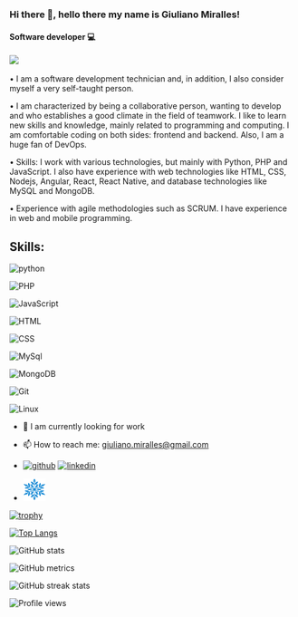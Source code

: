 ### Hi there 👋, hello there my name is Giuliano Miralles! 
#### Software developer 💻

<img src=https://i.imgur.com/Qoyoqd5.png/>


• I am a software development technician and, in addition, I also consider myself a very self-taught person.

• I am characterized by being a collaborative person, wanting to develop and who establishes a good climate in the field of teamwork. I like to learn new skills and knowledge, mainly related to programming and computing. I am comfortable coding on both sides: frontend and backend. Also, I am a huge fan of DevOps.

• Skills: I work with various technologies, but mainly with Python, PHP and JavaScript. I also have experience with web technologies like HTML, CSS, Nodejs, Angular, React, React Native, and database technologies like MySQL and MongoDB.

• Experience with agile methodologies such as SCRUM. I have experience in web and mobile programming.

## Skills: </br> 
![python](https://img.shields.io/badge/Python_→_Flask-3776AB?style=for-the-badge&logo=Python&logoColor=white&labelColor=101010)</br> 

![PHP](https://img.shields.io/badge/PHP_→_Laravel-777BB4?style=for-the-badge&logo=PHP&logoColor=white&labelColor=101010)</br> 

![JavaScript](https://img.shields.io/badge/JavaScript_→_React_ReactNative_NodeJS_&_Angular-F7DF1E?style=for-the-badge&logo=Javascript&logoColor=white&labelColor=101010)</br>
 
![HTML](https://img.shields.io/badge/HTML-E34F26?style=for-the-badge&logo=HTML5&logoColor=white&labelColor=101010)</br> 

![CSS](https://img.shields.io/badge/CSS-1572B6?style=for-the-badge&logo=CSS3&logoColor=white&labelColor=101010)</br>

![MySql](https://img.shields.io/badge/MySql-4479A1?style=for-the-badge&logo=Mysql&logoColor=white&labelColor=101010)</br>

![MongoDB](https://img.shields.io/badge/MongoDB-47A248?style=for-the-badge&logo=mongodb&logoColor=white&labelColor=101010)</br>

![Git](https://img.shields.io/badge/Git-F05032?style=for-the-badge&logo=git&logoColor=white&labelColor=101010)</br>

![Linux](https://img.shields.io/badge/Linux_→_Ubuntu-FCC624?style=for-the-badge&logo=linux&logoColor=white&labelColor=101010)</br>



- 🔭 I am currently looking for work
- 📫 How to reach me: giuliano.miralles@gmail.com 


- [<img src='https://cdn.jsdelivr.net/npm/simple-icons@3.0.1/icons/github.svg' alt='github' height='40'>](https://github.com/giulianomiralles)  [<img src='https://cdn.jsdelivr.net/npm/simple-icons@3.0.1/icons/linkedin.svg' alt='linkedin' height='40'>](https://www.linkedin.com/in/https://www.linkedin.com/in/giuliano-miralles-889ab4171//)  

- <a href='https://archiveprogram.github.com/'><img src='https://raw.githubusercontent.com/acervenky/animated-github-badges/master/assets/acbadge.gif' width='40' height='40'></a> 

[![trophy](https://github-profile-trophy.vercel.app/?username=giulianomiralles)](https://github.com/ryo-ma/github-profile-trophy)

[![Top Langs](https://github-readme-stats.vercel.app/api/top-langs/?username=giulianomiralles)](https://github.com/anuraghazra/github-readme-stats)

![GitHub stats](https://github-readme-stats.vercel.app/api?username=giulianomiralles&show_icons=true&count_private=true)  

![GitHub metrics](https://metrics.lecoq.io/giulianomiralles)  

![GitHub streak stats](https://github-readme-streak-stats.herokuapp.com/?user=giulianomiralles)  

![Profile views](https://gpvc.arturio.dev/giulianomiralles)   
